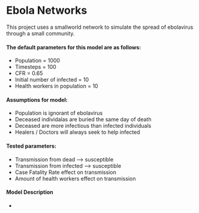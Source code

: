 # Ebola Networks

This project uses a smallworld network to simulate the spread of ebolavirus through a small community. 

#### The default parameters for this model are as follows:
- Population = 1000
- Timesteps = 100
- CFR = 0.65
- Initial number of infected = 10
- Health workers in population = 10

#### Assumptions for model:
- Population is ignorant of ebolavirus
- Deceased individalas are buried the same day of death
- Deceased are more infectious than infected individuals
- Healers / Doctors will always seek to help infected

#### Tested parameters:
- Transmission from dead --> susceptible
- Transmission from infected --> susceptible
- Case Fatality Rate effect on transmission
- Amount of health workers effect on transmission

#### Model Description
- 


